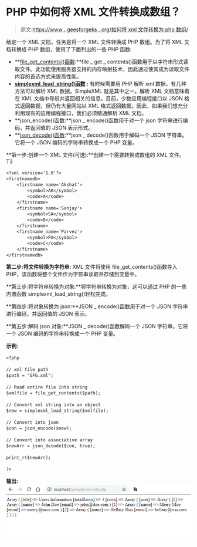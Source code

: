 # PHP 中如何将 XML 文件转换成数组？

> 原文:[https://www . geesforgeks . org/如何将 xml 文件转换为 php 数组/](https://www.geeksforgeeks.org/how-to-convert-xml-file-into-array-in-php/)

给定一个 XML 文档，任务是将一个 XML 文件转换成 PHP 数组。为了将 XML 文档转换成 PHP 数组，使用了下面列出的一些 PHP 函数:

*   **[file_get_contents()函数](https://www.geeksforgeeks.org/php-file_get_contents-function/):**file _ get _ contents()函数用于以字符串形式读取文件。此功能使用服务器支持的内存映射技术，因此通过使其成为读取文件内容的首选方式来提高性能。
*   **[simplexml_load_string()函数](https://www.geeksforgeeks.org/php-simplexml_load_string-function/) :** 有时候需要用 PHP 解析 xml 数据。有几种方法可以解析 XML 数据。SimpleXML 就是其中之一。解析 XML 文档意味着在 XML 文档中导航并返回相关的信息。目前，少数应用编程接口以 JSON 格式返回数据，但仍有大量网站以 XML 格式返回数据。因此，如果我们想充分利用现有的应用编程接口，我们必须精通解析 XML 文档。
*   **json_encode()函数:**json _ encode()函数用于对一个 json 字符串进行编码，并返回值的 JSON 表示形式。
*   **[json_decode()函数](https://www.geeksforgeeks.org/php-json_decode-function/):**json _ decode()函数用于解码一个 JSON 字符串。它将一个 JSON 编码的字符串转换成一个 PHP 变量。

**第一步:创建一个 XML 文件(可选):**创建一个需要转换成数组的 XML 文件。
T3

```
<?xml version='1.0'?>  
<firstnamedb>  
    <firstname name='Akshat'>  
        <symbol>AK</symbol>  
        <code>A</code>  
    </firstname>  
    <firstname name='Sanjay'>  
        <symbol>SA</symbol>  
        <code>B</code>  
    </firstname>
    <firstname name='Parvez'>  
        <symbol>PA</symbol>  
        <code>C</code>  
    </firstname>
</firstnamedb>
```

**第二步:将文件转换为字符串:** XML 文件将使用 file_get_contents()函数导入 PHP，该函数将整个文件作为字符串读取并存储到变量中。

**第三步:将字符串转换为对象:**将字符串转换为对象，这可以通过 PHP 的一些内置函数 simplexml_load_string()轻松完成。

**第四步:将对象转换为 json:**JSON _ encode()函数用于对一个 JSON 字符串进行编码，并返回值的 JSON 表示。

**第五步:解码 json 对象:**JSON _ decode()函数解码一个 JSON 字符串。它将一个 JSON 编码的字符串转换成一个 PHP 变量。

**示例:**

```
<?php

// xml file path
$path = "GFG.xml";

// Read entire file into string
$xmlfile = file_get_contents($path);

// Convert xml string into an object
$new = simplexml_load_string($xmlfile);

// Convert into json
$con = json_encode($new);

// Convert into associative array
$newArr = json_decode($con, true);

print_r($newArr);

?>
```

**输出:**
![](img/170c9f1301665737e3890f7a94ec4f47.png)